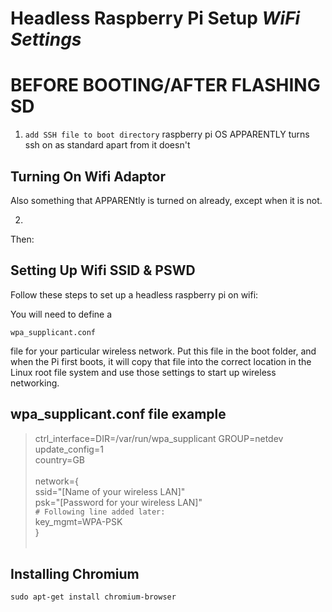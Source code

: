 # Headless Raspberry Pi Setup *WiFi Settings*

# BEFORE BOOTING/AFTER FLASHING SD

1. `add SSH file to boot directory` raspberry pi OS APPARENTLY turns ssh on as standard apart from it doesn't

## Turning On Wifi Adaptor

Also something that APPARENtly is turned on already, except when it is not.

2. `  `

Then:

## Setting Up Wifi SSID & PSWD

Follow these steps to set up a headless raspberry pi on wifi:


You will need to define a

`wpa_supplicant.conf`

file for your particular wireless network.
Put this file in the boot folder, and when the Pi first boots,
it will copy that file into the correct location in the Linux root file system 
and use those settings to start up wireless networking.


## wpa_supplicant.conf file example


> ctrl_interface=DIR=/var/run/wpa_supplicant GROUP=netdev    <br>
> update_config=1                                            <br>
> country=GB                                                 <br>
>                                                            <br>
> network={                                                  <br>
> ssid="[Name of your wireless LAN]"                         <br>
> psk="[Password for your wireless LAN]"                     <br>
> `# Following line added later:`                            <br>
> key_mgmt=WPA-PSK                                           <br>
> }                                                          <br>  <br>



## Installing Chromium

`sudo apt-get install chromium-browser`


